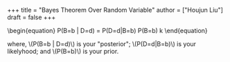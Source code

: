 +++
title = "Bayes Theorem Over Random Variable"
author = ["Houjun Liu"]
draft = false
+++

\begin{equation}
P(B=b | D=d) = P(D=d|B=b) P(B=b) k
\end{equation}

where, \\(P(B=b | D=d)\\) is your "posterior"; \\(P(D=d|B=b)\\) is your likelyhood; and \\(P(B=b)\\) is your prior.

